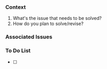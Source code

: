 
### Context
1. What's the issue that needs to be solved?
2. How do you plan to solve/revise?

### Associated Issues

### To Do List
- [ ]
